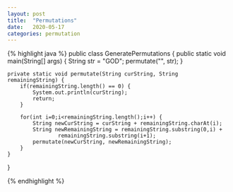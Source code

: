 ```yaml
---
layout: post
title:  "Permutations"
date:   2020-05-17
categories: permutation 
---
```


{% highlight java %}
public class GeneratePermutations {
    public static void main(String[] args) {
        String str = "GOD";
        permutate("", str);
    }

    private static void permutate(String curString, String remainingString) {
        if(remainingString.length() == 0) {
            System.out.println(curString);
            return;
        }

        for(int i=0;i<remainingString.length();i++) {
            String newCurString = curString + remainingString.charAt(i);
            String newRemainingString = remainingString.substring(0,i) +
                    remainingString.substring(i+1);
            permutate(newCurString, newRemainingString);
        }
    }
}

{% endhighlight %}

[desc]: https://www.techiedelight.com/generate-permutations-string-java-recursive-iterative/
